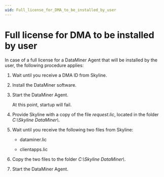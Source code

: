 ```yaml
---
uid: Full_license_for_DMA_to_be_installed_by_user
---
```


# Full license for DMA to be installed by user

In case of a full license for a DataMiner Agent that will be installed by the user, the following procedure applies:

1. Wait until you receive a DMA ID from Skyline.

2. Install the DataMiner software.

3. Start the DataMiner Agent.

    At this point, startup will fail.

4. Provide Skyline with a copy of the file *request.lic*, located in the folder *C:\\Skyline DataMiner\\*.

5. Wait until you receive the following two files from Skyline:

    - dataminer.lic

    - clientapps.lic

6. Copy the two files to the folder *C:\\Skyline DataMiner\\*.

7. Start the DataMiner Agent.
